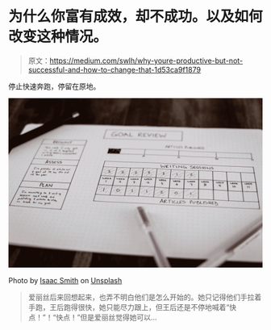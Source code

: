 # 为什么你富有成效，却不成功。以及如何改变这种情况。

> 原文：<https://medium.com/swlh/why-youre-productive-but-not-successful-and-how-to-change-that-1d53ca9f1879>

停止快速奔跑，停留在原地。

![](img/881b5685861a0932d1841c64160150dc.png)

Photo by [Isaac Smith](https://unsplash.com/@isaacmsmith?utm_source=medium&utm_medium=referral) on [Unsplash](https://unsplash.com?utm_source=medium&utm_medium=referral)

> 爱丽丝后来回想起来，也弄不明白他们是怎么开始的。她只记得他们手拉着手跑，王后跑得很快，她只能尽力跟上，但王后还是不停地喊着“快点！”！“快点！”但是爱丽丝觉得她可以…